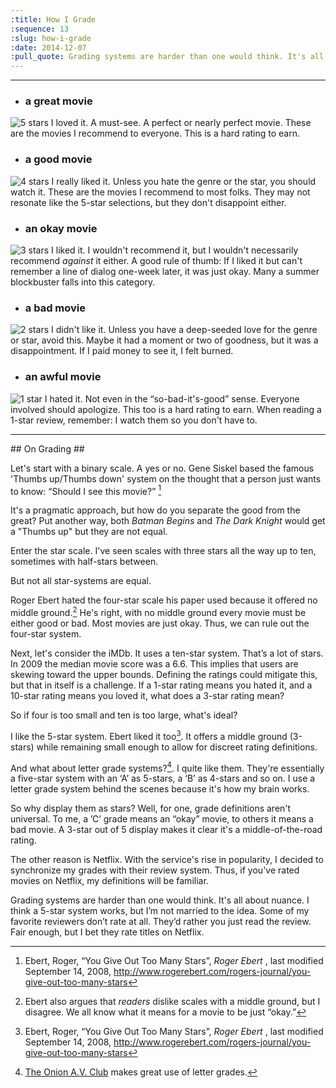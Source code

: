 ```yaml
---
:title: How I Grade
:sequence: 13
:slug: how-i-grade
:date: 2014-12-07
:pull_quote: Grading systems are harder than one would think. It's all about nuance. I think a 5-star system works, but I’m not married to the idea.
---
```

<div>
<hr />
</div>

* ### a great movie ###
![5 stars](5-stars.svg) I loved it. A must-see. A perfect or nearly perfect movie. These are the movies I recommend to everyone. This is a hard rating to earn.

* ### a good movie ###
![4 stars](4-stars.svg) I really liked it. Unless you hate the genre or the star, you should watch it. These are the movies I recommend to most folks. They may not resonate like the 5-star selections, but they don't disappoint either. 

* ### an okay movie ###
![3 stars](3-stars.svg) I liked it. I wouldn't recommend it, but I wouldn't necessarily recommend _against_ it either. A good rule of thumb: If I liked it but can't remember a line of dialog one-week later, it was just okay. Many a summer blockbuster falls into this category. 

* ### a bad movie ###
![2 stars](2-stars.svg) I didn't like it. Unless you have a deep-seeded love for the genre or star, avoid this. Maybe it had a moment or two of goodness, but it was a disappointment. If I paid money to see it, I felt burned.

* ### an awful movie ###
![1 star](1-star.svg) I hated it. Not even in the “so-bad-it's-good” sense. Everyone involved should apologize. This too is a hard rating to earn. When reading a 1-star review, remember: I watch them so you don't have to.

<div>
<hr />
</div>
## On Grading ##

Let's start with a binary scale. A yes or no. Gene Siskel based the famous 'Thumbs up/Thumbs down' system on the thought that a person just wants to know: “Should I see this movie?” [^1]  

It's a pragmatic approach, but how do you separate the good from the great? Put another way, both _Batman Begins_ and _The Dark Knight_ would get a "Thumbs up" but they are not equal.

Enter the star scale. I've seen scales with three stars all the way up to ten, sometimes with half-stars between. 

But not all star-systems are equal. 

Roger Ebert hated the four-star scale his paper used because it offered no middle ground.[^2] He's right, with no middle ground every movie must be either good or bad. Most movies are just okay. Thus, we can rule out the four-star system.

Next, let's consider the iMDb. It uses a ten-star system. That’s a lot of stars. In 2009 the median movie score was a 6.6. This implies that users are skewing toward the upper bounds. Defining the ratings could mitigate this, but that in itself is a challenge. If a 1-star rating means you hated it, and a 10-star rating means you loved it, what does a 3-star rating mean? 

So if four is too small and ten is too large, what's ideal?

I like the 5-star system. Ebert liked it too[^1]. It offers a middle ground (3-stars) while remaining small enough to allow for discreet rating definitions. 

And what about letter grade systems?[^3]. I quite like them. They're essentially a five-star system with an ‘A’ as 5-stars, a ‘B’ as 4-stars and so on. I use a letter grade system behind the scenes because it's how my brain works. 

So why display them as stars? Well, for one, grade definitions aren't universal. To me, a ’C’ grade means an “okay” movie, to others it means a bad movie. A 3-star out of 5 display makes it clear it's a middle-of-the-road rating.

The other reason is Netflix. With the service's rise in popularity, I decided to synchronize my grades with their review system. Thus, if you've rated movies on Netflix, my definitions will be familiar. 

Grading systems are harder than one would think. It's all about nuance. I think a 5-star system works, but I’m not married to the idea. Some of my favorite reviewers don’t rate at all. They’d rather you just read the review. Fair enough, but I bet they rate titles on Netflix.

[^1]: Ebert, Roger, “You Give Out Too Many Stars”, _Roger Ebert_ , last modified September 14, 2008, <http://www.rogerebert.com/rogers-journal/you-give-out-too-many-stars>

[^2]: Ebert also argues that _readers_ dislike scales with a middle ground, but I disagree. We all know what it means for a movie to be just “okay.”

[^3]: [The Onion A.V. Club](http://www.avclub.com/film/) makes great use of letter grades.